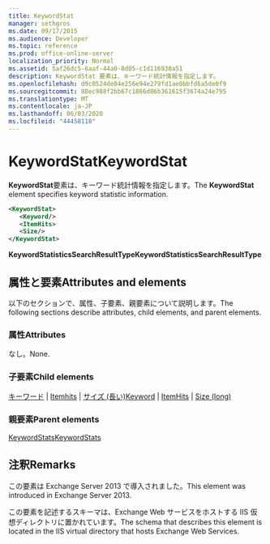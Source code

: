```yaml
---
title: KeywordStat
manager: sethgros
ms.date: 09/17/2015
ms.audience: Developer
ms.topic: reference
ms.prod: office-online-server
localization_priority: Normal
ms.assetid: 5af26dc5-6aaf-44a0-8d05-c1d116930a51
description: KeywordStat 要素は、キーワード統計情報を指定します。
ms.openlocfilehash: d9c0524de04e256e94e279fd1ae0bbfd6a5de0f9
ms.sourcegitcommit: 88ec988f2bb67c1866d06b361615f3674a24e795
ms.translationtype: MT
ms.contentlocale: ja-JP
ms.lasthandoff: 06/03/2020
ms.locfileid: "44458118"
---
```

# <a name="keywordstat"></a><span data-ttu-id="0c153-103">KeywordStat</span><span class="sxs-lookup"><span data-stu-id="0c153-103">KeywordStat</span></span>

<span data-ttu-id="0c153-104">**KeywordStat**要素は、キーワード統計情報を指定します。</span><span class="sxs-lookup"><span data-stu-id="0c153-104">The **KeywordStat** element specifies keyword statistic information.</span></span> 
  
```XML
<KeywordStat>
   <Keyword/>
   <ItemHits>
   <Size/>
</KeywordStat>
```

 <span data-ttu-id="0c153-105">**KeywordStatisticsSearchResultType**</span><span class="sxs-lookup"><span data-stu-id="0c153-105">**KeywordStatisticsSearchResultType**</span></span>
## <a name="attributes-and-elements"></a><span data-ttu-id="0c153-106">属性と要素</span><span class="sxs-lookup"><span data-stu-id="0c153-106">Attributes and elements</span></span>

<span data-ttu-id="0c153-107">以下のセクションで、属性、子要素、親要素について説明します。</span><span class="sxs-lookup"><span data-stu-id="0c153-107">The following sections describe attributes, child elements, and parent elements.</span></span>
  
### <a name="attributes"></a><span data-ttu-id="0c153-108">属性</span><span class="sxs-lookup"><span data-stu-id="0c153-108">Attributes</span></span>

<span data-ttu-id="0c153-109">なし。</span><span class="sxs-lookup"><span data-stu-id="0c153-109">None.</span></span>
  
### <a name="child-elements"></a><span data-ttu-id="0c153-110">子要素</span><span class="sxs-lookup"><span data-stu-id="0c153-110">Child elements</span></span>

<span data-ttu-id="0c153-111">[キーワード](keyword.md)  | [Itemhits](itemhits.md)  | [サイズ (長い)](size-long.md)</span><span class="sxs-lookup"><span data-stu-id="0c153-111">[Keyword](keyword.md) | [ItemHits](itemhits.md) | [Size (long)](size-long.md)</span></span>
  
### <a name="parent-elements"></a><span data-ttu-id="0c153-112">親要素</span><span class="sxs-lookup"><span data-stu-id="0c153-112">Parent elements</span></span>

[<span data-ttu-id="0c153-113">KeywordStats</span><span class="sxs-lookup"><span data-stu-id="0c153-113">KeywordStats</span></span>](keywordstats.md)
  
## <a name="remarks"></a><span data-ttu-id="0c153-114">注釈</span><span class="sxs-lookup"><span data-stu-id="0c153-114">Remarks</span></span>

<span data-ttu-id="0c153-115">この要素は Exchange Server 2013 で導入されました。</span><span class="sxs-lookup"><span data-stu-id="0c153-115">This element was introduced in Exchange Server 2013.</span></span>
  
<span data-ttu-id="0c153-116">この要素を記述するスキーマは、Exchange Web サービスをホストする IIS 仮想ディレクトリに置かれています。</span><span class="sxs-lookup"><span data-stu-id="0c153-116">The schema that describes this element is located in the IIS virtual directory that hosts Exchange Web Services.</span></span>
  

